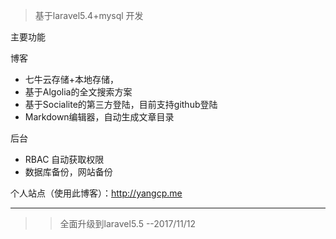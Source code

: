 >基于laravel5.4+mysql 开发


主要功能

博客
* 七牛云存储+本地存储，
* 基于Algolia的全文搜索方案
* 基于Socialite的第三方登陆，目前支持github登陆
* Markdown编辑器，自动生成文章目录

后台
* RBAC 自动获取权限
* 数据库备份，网站备份

个人站点（使用此博客）：<http://yangcp.me>


------------------------

>>全面升级到laravel5.5  --2017/11/12



